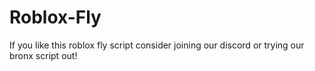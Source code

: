 # Roblox-Fly

If you like this roblox fly script consider joining our discord or trying our bronx script out!
